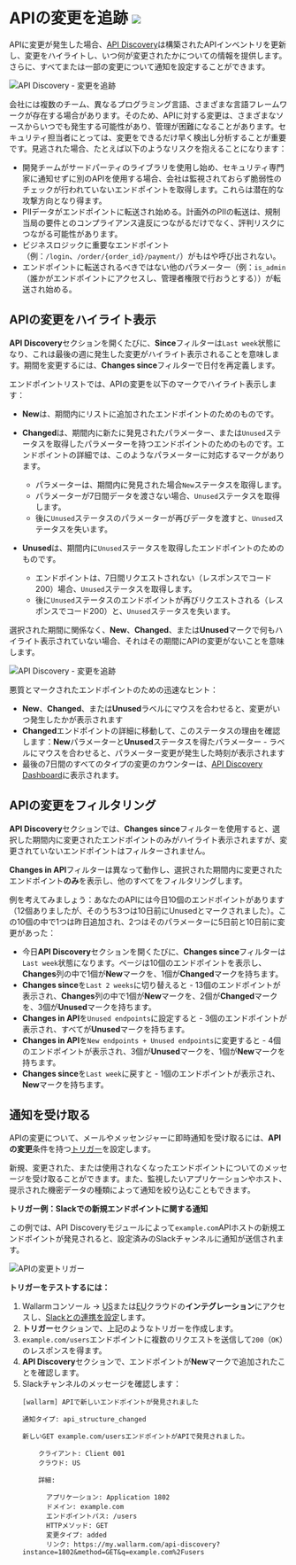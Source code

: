 # APIの変更を追跡 <a href="../../about-wallarm/subscription-plans/#subscription-plans"><img src="../../images/api-security-tag.svg" style="border: none;"></a>

APIに変更が発生した場合、[API Discovery](overview.md)は構築されたAPIインベントリを更新し、変更をハイライトし、いつ何が変更されたかについての情報を提供します。さらに、すべてまたは一部の変更について通知を設定することができます。

![API Discovery - 変更を追跡](../images/about-wallarm-waf/api-discovery/api-discovery-track-changes.png)

会社には複数のチーム、異なるプログラミング言語、さまざまな言語フレームワークが存在する場合があります。そのため、APIに対する変更は、さまざまなソースからいつでも発生する可能性があり、管理が困難になることがあります。セキュリティ担当者にとっては、変更をできるだけ早く検出し分析することが重要です。見逃された場合、たとえば以下のようなリスクを抱えることになります：

* 開発チームがサードパーティのライブラリを使用し始め、セキュリティ専門家に通知せずに別のAPIを使用する場合、会社は監視されておらず脆弱性のチェックが行われていないエンドポイントを取得します。これらは潜在的な攻撃方向となり得ます。
* PIIデータがエンドポイントに転送され始める。計画外のPIIの転送は、規制当局の要件とのコンプライアンス違反につながるだけでなく、評判リスクにつながる可能性があります。
* ビジネスロジックに重要なエンドポイント（例：`/login`、`/order/{order_id}/payment/`）がもはや呼び出されない。
* エンドポイントに転送されるべきではない他のパラメーター（例：`is_admin`（誰かがエンドポイントにアクセスし、管理者権限で行おうとする））が転送され始める。

## APIの変更をハイライト表示

**API Discovery**セクションを開くたびに、**Since**フィルターは`Last week`状態になり、これは最後の週に発生した変更がハイライト表示されることを意味します。期間を変更するには、**Changes since**フィルターで日付を再定義します。

エンドポイントリストでは、APIの変更を以下のマークでハイライト表示します：

* **New**は、期間内にリストに追加されたエンドポイントのためのものです。
* **Changed**は、期間内に新たに発見されたパラメーター、または`Unused`ステータスを取得したパラメーターを持つエンドポイントのためのものです。エンドポイントの詳細では、このようなパラメーターに対応するマークがあります。

    * パラメーターは、期間内に発見された場合`New`ステータスを取得します。
    * パラメーターが7日間データを渡さない場合、`Unused`ステータスを取得します。
    * 後に`Unused`ステータスのパラメーターが再びデータを渡すと、`Unused`ステータスを失います。

* **Unused**は、期間内に`Unused`ステータスを取得したエンドポイントのためのものです。

    * エンドポイントは、7日間リクエストされない（レスポンスでコード200）場合、`Unused`ステータスを取得します。
    * 後に`Unused`ステータスのエンドポイントが再びリクエストされる（レスポンスでコード200）と、`Unused`ステータスを失います。

選択された期間に関係なく、**New**、**Changed**、または**Unused**マークで何もハイライト表示されていない場合、それはその期間にAPIの変更がないことを意味します。

![API Discovery - 変更を追跡](../images/about-wallarm-waf/api-discovery/api-discovery-track-changes.png)

悪質とマークされたエンドポイントのための迅速なヒント：

* **New**、**Changed**、または**Unused**ラベルにマウスを合わせると、変更がいつ発生したかが表示されます
* **Changed**エンドポイントの詳細に移動して、このステータスの理由を確認します：**New**パラメーターと**Unused**ステータスを得たパラメーター - ラベルにマウスを合わせると、パラメーター変更が発生した時刻が表示されます
* 最後の7日間のすべてのタイプの変更のカウンターは、[API Discovery Dashboard](dashboard.md)に表示されます。

## APIの変更をフィルタリング

**API Discovery**セクションでは、**Changes since**フィルターを使用すると、選択した期間内に変更されたエンドポイントのみがハイライト表示されますが、変更されていないエンドポイントはフィルターされません。

**Changes in API**フィルターは異なって動作し、選択された期間内に変更されたエンドポイント**のみ**を表示し、他のすべてをフィルタリングします。

<a name="example"></a>例を考えてみましょう：あなたのAPIには今日10個のエンドポイントがあります（12個ありましたが、そのうち3つは10日前にUnusedとマークされました）。この10個の中で1つは昨日追加され、2つはそのパラメーターに5日前と10日前に変更があった：

* 今日**API Discovery**セクションを開くたびに、**Changes since**フィルターは`Last week`状態になります。ページは10個のエンドポイントを表示し、**Changes**列の中で1個が**New**マークを、1個が**Changed**マークを持ちます。
* **Changes since**を`Last 2 weeks`に切り替えると - 13個のエンドポイントが表示され、**Changes**列の中で1個が**New**マークを、2個が**Changed**マークを、3個が**Unused**マークを持ちます。
* **Changes in API**を`Unused endpoints`に設定すると - 3個のエンドポイントが表示され、すべてが**Unused**マークを持ちます。
* **Changes in API**を`New endpoints + Unused endpoints`に変更すると - 4個のエンドポイントが表示され、3個が**Unused**マークを、1個が**New**マークを持ちます。
* **Changes since**を`Last week`に戻すと - 1個のエンドポイントが表示され、**New**マークを持ちます。

## 通知を受け取る

APIの変更について、メールやメッセンジャーに即時通知を受け取るには、**APIの変更**条件を持つ[トリガー](../user-guides/triggers/triggers.md)を設定します。

新規、変更された、または使用されなくなったエンドポイントについてのメッセージを受け取ることができます。また、監視したいアプリケーションやホスト、提示された機密データの種類によって通知を絞り込むこともできます。

**トリガー例：Slackでの新規エンドポイントに関する通知**

この例では、API Discoveryモジュールによって`example.com`APIホストの新規エンドポイントが発見されると、設定済みのSlackチャンネルに通知が送信されます。

![APIの変更トリガー](../images/user-guides/triggers/trigger-example-changes-in-api.png)

**トリガーをテストするには：**

1. Wallarmコンソール → [US](https://us1.my.wallarm.com/integrations/)または[EU](https://my.wallarm.com/integrations/)クラウドの**インテグレーション**にアクセスし、[Slackとの連携を設定](../user-guides/settings/integrations/slack.md)します。
1. **トリガー**セクションで、上記のようなトリガーを作成します。
1. `example.com/users`エンドポイントに複数のリクエストを送信して`200`（`OK`）のレスポンスを得ます。
1. **API Discovery**セクションで、エンドポイントが**New**マークで追加されたことを確認します。
1. Slackチャンネルのメッセージを確認します：
    ```
    [wallarm] APIで新しいエンドポイントが発見されました

    通知タイプ: api_structure_changed

    新しいGET example.com/usersエンドポイントがAPIで発見されました。

        クライアント: Client 001
        クラウド: US

        詳細:

          アプリケーション: Application 1802
          ドメイン: example.com
          エンドポイントパス: /users
          HTTPメソッド: GET
          変更タイプ: added
          リンク: https://my.wallarm.com/api-discovery?instance=1802&method=GET&q=example.com%2Fusers
    ```